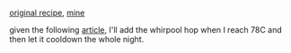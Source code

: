 [original recipe](https://www.themadfermentationist.com/2011/04/india-red-ale-recipe.html), [mine](https://www.brewersfriend.com/homebrew/recipe/view/601663/mad-fermentationist-s-india-red-ale)

given the following [article](https://byo.com/article/hop-stands/), I'll add the whirpool hop when I reach 78C and then let it cooldown the whole night.


